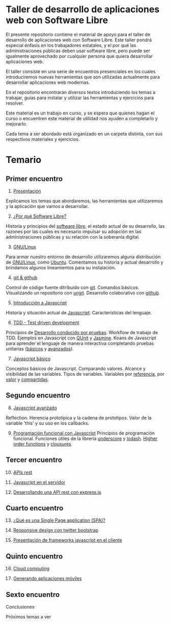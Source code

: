 # Taller de desarrollo de aplicaciones web con Software Libre

El presente repositorio contiene el material de apoyo para el taller de desarrollo de aplicaciones web con Software Libre. Este taller pondrá especial énfasis en los trabajadores estatales, y el por qué las administraciones públicas deben usar software libre, pero puede ser igualmente aprovechado por cualquier persona que quiera desarrollar aplicaciones web.

El taller consiste en una serie de encuentros presenciales en los cuales introduciremos nuevas herramientas que son utilizadas actualmente para desarrollar aplicaciones web modernas.

En el repositorio encontrarán diversos textos introduciendo los temas a trabajar, guías para instalar y utilizar las herramientas y ejercicios para resolver.

Este material es un trabajo en curso, y se espera que quienes hagan el curso o encuentren este material de utilidad nos ayuden a completarlo y mejorarlo.

Cada tema a ser abordado está organizado en un carpeta distinta, con sus respectivos materiales y ejercicios.


# Temario


## Primer encuentro

1. [Presentación](01_presentacion/README.md)

Explicamos los temas que abordaremos, las herramientas que utilizaremos y la aplicación que vamos a desarrollar.

2. [¿Por qué Software Libre?](02_floss/README.md)

Historia y principios del [software libre](https://es.wikipedia.org/wiki/Software_libre), el estado actual de su desarrollo, las razones por las cuales es necesario impulsar su adopción en las administraciones públicas y su relación con la soberanía digital.

3. [GNU/Linux](03_gnu-linux/README.md)

Para armar nuestro entorno de desarrollo utilizaremos alguna distribución de [GNU/Linux](https://www.gnu.org/), como [Ubuntu](http://www.ubuntu.com/). Comentamos su historia y actual desarrollo y brindamos algunos lineamientos para su instalación.

4. [git & github](04_git_github/README.md)

Control de código fuente ditribuido con [git](http://www.git-scm.com/). Comandos básicos. Visualizando un repositorio con [ungit](https://github.com/FredrikNoren/ungit). Desarrollo colaborativo con [github](https://github.com/).

5. [Introducción a Javascript](05_js_intro/README.md)

Historia y situación actual de [Javascript](https://es.wikipedia.org/wiki/JavaScript). Características del lenguaje.

6. [TDD - Test driven development](06_tdd/README.md)

Principios de [Desarrollo conducido por pruebas](https://es.wikipedia.org/wiki/Tdd). Workflow de trabajo de TDD. Ejemplos en Javascript con [QUnit](http://qunitjs.com/) y [Jasmine](http://jasmine.github.io/2.0/introduction.html). Koans de Javascript para aprender el lenguaje de manera interactiva completando pruebas unitarias ([básicos](https://github.com/liammclennan/JavaScript-Koans) y [avanzados](https://github.com/mrdavidlaing/javascript-koans)).

7. [Javascript básico](07_js_basico/README.md)

Conceptos básicos de Javascript. Comparando valores. Alcance y visibilidad de las variables. Tipos de variables. Variables por [referencia](https://en.wikipedia.org/wiki/Call_by_reference#Call_by_reference), por [valor](https://en.wikipedia.org/wiki/Evaluation_strategy#Call_by_value) y [compartidas](https://en.wikipedia.org/wiki/Call_by_sharing#Call_by_sharing).

## Segundo encuentro

8. [Javascript avanzado](08_js_avanzado/README.md)

Reflection. Herencia prototípica y la cadena de prototipos. Valor de la variable 'this' y su uso en los callbacks.

9. [Programación funcional con Javascript](09_js_funcional/README.md)
Principios de programación funcional. Funciones útiles de la librería [underscore](http://underscorejs.org/) y [lodash](http://lodash.com/). [Higher order functions](https://en.wikipedia.org/wiki/Higher-order_function) y [clousures](https://en.wikipedia.org/wiki/Closure_%28computer_science%29).

## Tercer encuentro

10. [APIs rest](10_api_rest/README.md)

11. [Javascript en el servidor](11_js_servidor/README.md)

12. [Desarrollando una API rest con express.js](12_express/README.md)


## Cuarto encuentro

13. [¿Qué es una Single Page application (SPA)?](13_spa/README.md)

14. [Responsive design con twitter bootstrap](14_bootstrap/README.md)

15. [Presentación de frameworks javascript en el cliente](15_js_client/README.md)


## Quinto encuentro

16. [Cloud computing](16_cloud/README.md)

17. [Generando aplicaciones móviles](17_movile/README.md)


## Sexto encuentro

Conclusiones

Próximos temas a ver



